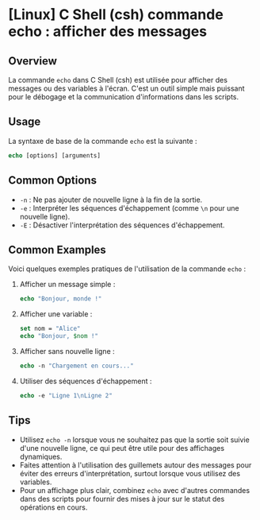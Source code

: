 # [Linux] C Shell (csh) commande echo : afficher des messages

## Overview
La commande `echo` dans C Shell (csh) est utilisée pour afficher des messages ou des variables à l'écran. C'est un outil simple mais puissant pour le débogage et la communication d'informations dans les scripts.

## Usage
La syntaxe de base de la commande `echo` est la suivante :

```csh
echo [options] [arguments]
```

## Common Options
- `-n` : Ne pas ajouter de nouvelle ligne à la fin de la sortie.
- `-e` : Interpréter les séquences d'échappement (comme `\n` pour une nouvelle ligne).
- `-E` : Désactiver l'interprétation des séquences d'échappement.

## Common Examples
Voici quelques exemples pratiques de l'utilisation de la commande `echo` :

1. Afficher un message simple :
   ```csh
   echo "Bonjour, monde !"
   ```

2. Afficher une variable :
   ```csh
   set nom = "Alice"
   echo "Bonjour, $nom !"
   ```

3. Afficher sans nouvelle ligne :
   ```csh
   echo -n "Chargement en cours..."
   ```

4. Utiliser des séquences d'échappement :
   ```csh
   echo -e "Ligne 1\nLigne 2"
   ```

## Tips
- Utilisez `echo -n` lorsque vous ne souhaitez pas que la sortie soit suivie d'une nouvelle ligne, ce qui peut être utile pour des affichages dynamiques.
- Faites attention à l'utilisation des guillemets autour des messages pour éviter des erreurs d'interprétation, surtout lorsque vous utilisez des variables.
- Pour un affichage plus clair, combinez `echo` avec d'autres commandes dans des scripts pour fournir des mises à jour sur le statut des opérations en cours.